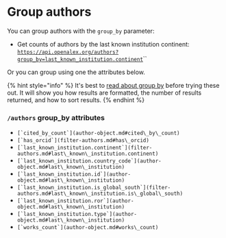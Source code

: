 # Group authors

You can group authors with the `group_by` parameter:

* Get counts of authors by the last known institution continent:\
  [`https://api.openalex.org/authors?group_by=last_known_institution.continent`](https://api.openalex.org/authors?group\_by=last\_known\_institution.continent)``

Or you can group using one the attributes below.

{% hint style="info" %}
It's best to [read about group by](../../how-to-use-the-api/get-groups-of-entities.md) before trying these out. It will show you how results are formatted, the number of results returned, and how to sort results.
{% endhint %}

### `/authors` group\_by attributes

* ``[`cited_by_count`](author-object.md#cited\_by\_count)``
* ``[`has_orcid`](filter-authors.md#has\_orcid)``
* ``[`last_known_institution.continent`](filter-authors.md#last\_known\_institution.continent)``
* ``[`last_known_institution.country_code`](author-object.md#last\_known\_institution)``
* ``[`last_known_institution.id`](author-object.md#last\_known\_institution)``
* ``[`last_known_institution.is_global_south`](filter-authors.md#last\_known\_institution.is\_global\_south)``
* ``[`last_known_institution.ror`](author-object.md#last\_known\_institution)``
* ``[`last_known_institution.type`](author-object.md#last\_known\_institution)``
* ``[`works_count`](author-object.md#works\_count)``
